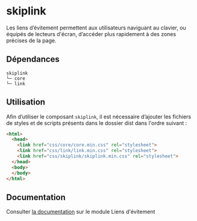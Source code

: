 # skiplink

Les liens d’évitement permettent aux utilisateurs naviguant au clavier, ou équipés de lecteurs d'écran, d’accéder plus rapidement à des zones précises de la page.

## Dépendances
```shell
skiplink
└─ core
└─ link
```

## Utilisation
Afin d’utiliser le composant `skiplink`, il est nécessaire d’ajouter les fichiers de styles et de scripts présents dans le dossier dist dans l'ordre suivant :
```html
<html>
  <head>
    <link href="css/core/core.min.css" rel="stylesheet">
    <link href="css/link/link.min.css" rel="stylesheet">
    <link href="css/skiplink/skiplink.min.css" rel="stylesheet">
  </head>
  <body>
  </body>
</html>
```

## Documentation

Consulter [la documentation](https://gouvfr.atlassian.net/wiki/spaces/DB/pages/260014417/Liens+d+vitement+-+Skiplinks) sur le module Liens d'évitement